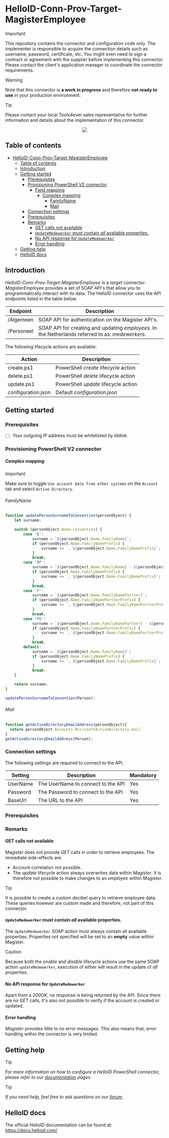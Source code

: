 
# HelloID-Conn-Prov-Target-MagisterEmployee

> [!IMPORTANT]
> This repository contains the connector and configuration code only. The implementer is responsible to acquire the connection details such as username, password, certificate, etc. You might even need to sign a contract or agreement with the supplier before implementing this connector. Please contact the client's application manager to coordinate the connector requirements.

> [!WARNING]
> Note that this connector is __a work in progress__ and therefore __not ready to use__ in your production environment.

> [!TIP]
> Please contact your local Tools4ever sales representative for further information and details about the implementation of this connector.


<p align="center">
  <img src="https://www.magister.nl/wp-content/themes/magister/assets/images/logo-fc.svg">
</p>

## Table of contents

- [HelloID-Conn-Prov-Target-MagisterEmployee](#helloid-conn-prov-target-magisteremployee)
  - [Table of contents](#table-of-contents)
  - [Introduction](#introduction)
  - [Getting started](#getting-started)
    - [Prerequisites](#prerequisites)
    - [Provisioning PowerShell V2 connector](#provisioning-powershell-v2-connector)
      - [Field mapping](#field-mapping)
        - [Complex mapping](#complex-mapping)
          - [FamilyName](#familyname)
          - [Mail](#mail)
    - [Connection settings](#connection-settings)
    - [Prerequisites](#prerequisites-1)
    - [Remarks](#remarks)
      - [GET calls not available](#get-calls-not-available)
      - [`UpdateMedewerker` must contain _all_ available properties.](#updatemedewerker-must-contain-all-available-properties)
      - [No API response for `UpdateMedewerker`](#no-api-response-for-updatemedewerker)
      - [Error handling](#error-handling)
  - [Getting help](#getting-help)
  - [HelloID docs](#helloid-docs)

## Introduction

_HelloID-Conn-Prov-Target-MagisterEmployee_ is a _target_ connector. _MagisterEmployee_ provides a set of SOAP API's that allow you to programmatically interact with its data. The HelloID connector uses the API endpoints listed in the table below.

| Endpoint   | Description                                                                                       |
| ---------- | ------------------------------------------------------------------------------------------------- |
| /Algemeen  | SOAP API for authentication on the Magister API's.                                                |
| /Personeel | SOAP API for creating and updating _employees_. In the Netherlands referred to as: _medewerkers_. |

The following lifecycle actions are available:

| Action             | Description                           |
| ------------------ | ------------------------------------- |
| create.ps1         | PowerShell _create_ lifecycle action  |
| delete.ps1        | PowerShell _delete_ lifecycle action  |
| update.ps1         | PowerShell _update_ lifecycle action  |
| configuration.json | Default _configuration.json_          |

## Getting started

### Prerequisites

- [ ] Your outgoing IP address must be whitelisted by _Iddink_.

### Provisioning PowerShell V2 connector

##### Complex mapping

> [!IMPORTANT]
> Make sure to toggle `Use account data from other systems` on the `Account` tab and select `Active Directory`.

###### FamilyName

```javascript
function updatePersonSurnameToConvention(personObject) {
    let surname;

    switch (personObject.Name.Convention) {
        case 'B':
            surname = `${personObject.Name.FamilyName}`;
            if (personObject.Name.FamilyNamePrefix) {
                surname += `, ${personObject.Name.FamilyNamePrefix}`;
            }
            break;
        case 'BP':
            surname = `${personObject.Name.FamilyName} - ${personObject.Name.FamilyNamePartnerPrefix} ${personObject.Name.FamilyNamePartner}`;
            if (personObject.Name.FamilyNamePrefix) {
                surname += `, ${personObject.Name.FamilyNamePrefix}`;
            }
            break;
        case 'P':
            surname = `${personObject.Name.FamilyNamePartner}`;
            if (personObject.Name.FamilyNamePartnerPrefix) {
                surname += `, ${personObject.Name.FamilyNamePartnerPrefix}`;
            }
            break;
        case 'PB':
            surname = `${personObject.Name.FamilyNamePartner} - ${personObject.Name.FamilyNamePrefix} ${personObject.Name.FamilyName}`;
            if (personObject.Name.FamilyNamePartnerPrefix) {
                surname += `, ${personObject.Name.FamilyNamePartnerPrefix}`;
            }
            break;
        default:
            surname = `${personObject.Name.FamilyName}`;
            if (personObject.Name.FamilyNamePrefix) {
                surname += `, ${personObject.Name.FamilyNamePrefix}`;
            }
            break;
    }

    return surname;
}

updatePersonSurnameToConvention(Person);
```

###### Mail

```javascript
function getActiveDirectoryEmailAddress(personObject){
  return personObject.Accounts.MicrosoftActiveDirectory.mail
}
getActiveDirectoryEmailAddress(Person);
```

### Connection settings

The following settings are required to connect to the API.

| Setting  | Description                        | Mandatory |
| -------- | ---------------------------------- | --------- |
| UserName | The UserName to connect to the API | Yes       |
| Password | The Password to connect to the API | Yes       |
| BaseUrl  | The URL to the API                 | Yes       |

### Prerequisites

### Remarks

#### GET calls not available

Magister does not provide _GET_ calls in order to retrieve employees. The immediate side-effects are:

- Account correlation not possible.
- The _update_ lifecycle action always overwrites data within _Magister_. It is therefore not possible to make changes to an _employee_ within _Magister_.

> [!TIP]
> It is possible to create a custom _decibel_ query to retrieve employee data. These queries however are custom made and therefore, not part of this connector.

#### `UpdateMedewerker` must contain _all_ available properties.

The `UpdateMedewerker` SOAP action must always contain all available properties. Properties not specified will be set to an __empty__ value within Magister.

> [!CAUTION]
> Because both the _enable_ and _disable_ lifecycle actions use the same SOAP action `updateMedewerker`, execution of either will result in the update of _all_ properties.

#### No API response for `UpdateMedewerker`

Apart from a _200OK_, no response is being returned by the API. Since there are no _GET_ calls, it's also not possible to verify if the account is created or updated.

#### Error handling

_Magister_ provides little to no error messages. This also means that; error handling within the connector is very limited.

## Getting help

> [!TIP]
>  _For more information on how to configure a HelloID PowerShell connector, please refer to our [documentation](https://docs.helloid.com/en/provisioning/target-systems/powershell-v2-target-systems.html) pages_.

> [!TIP]
>  _If you need help, feel free to ask questions on our [forum](https://forum.helloid.com)_.

## HelloID docs

The official HelloID documentation can be found at: https://docs.helloid.com/

